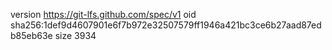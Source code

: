 version https://git-lfs.github.com/spec/v1
oid sha256:1def9d4607901e6f7b972e32507579ff1946a421bc3ce6b27aad87edb85eb63e
size 3934
